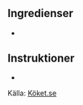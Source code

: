 # 

## Ingredienser

* 

## Instruktioner

* 

Källa: [Köket.se](https://www.koket.se/heavenly-tofu-poke-bowl)
